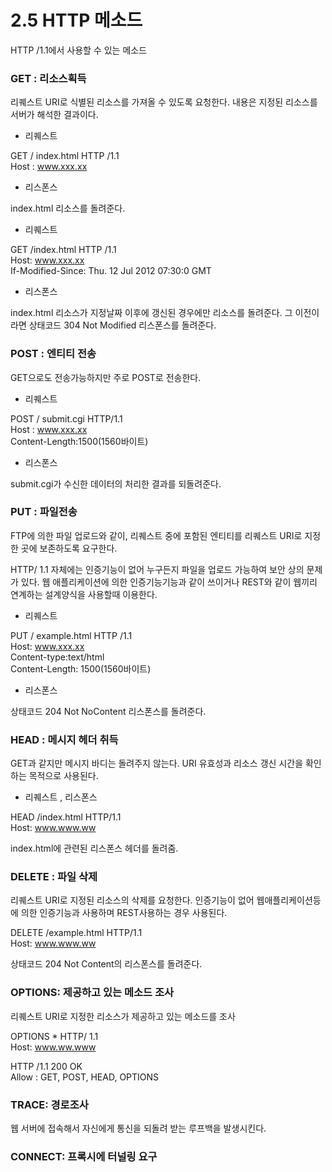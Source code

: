 # 2.5  HTTP 메소드

HTTP /1.1에서 사용할 수 있는 메소드

### GET : 리소스획득

리퀘스트 URI로 식별된  리소스를 가져올 수 있도록 요청한다. 내용은 지정된 리소스를 서버가 해석한 결과이다.

* 리퀘스트

GET / index.html HTTP /1.1  
Host : www.xxx.xx

* 리스폰스

index.html 리소스를 돌려준다.

* 리퀘스트

GET /index.html HTTP /1.1  
Host: www.xxx.xx  
If-Modified-Since: Thu. 12 Jul 2012 07:30:0 GMT

* 리스폰스

index.html 리소스가 지정날짜 이후에 갱신된 경우에만 리소스를 돌려준다. 그 이전이라면 상태코드 304 Not Modified 리스폰스를 돌려준다.

### POST : 엔티티 전송

GET으로도 전송가능하지만 주로 POST로 전송한다.

* 리퀘스트

POST / submit.cgi HTTP/1.1  
Host : www.xxx.xx  
Content-Length:1500\(1560바이트\)

* 리스폰스

submit.cgi가 수신한 데이터의 처리한 결과를 되돌려준다.

### PUT : 파일전송

FTP에 의한 파일 업로드와 같이, 리퀘스트 중에 포함된 엔티티를 리퀘스트 URI로 지정한 곳에 보존하도록 요구한다.

HTTP/ 1.1 자체에는 인증기능이 없어 누구든지 파일을 업로드 가능하여 보안 상의 문제가 있다. 웹 애플리케이션에 의한 인증기능기능과 같이 쓰이거나 REST와 같이 웹끼리 연계하는 설계양식을 사용할때 이용한다.

* 리퀘스트

PUT / example.html HTTP /1.1  
Host: www.xxx.xx  
Content-type:text/html  
Content-Length: 1500\(1560바이트\)

* 리스폰스

상태코드 204 Not NoContent 리스폰스를 돌려준다.

### HEAD : 메시지 헤더 취득

GET과 같지만 메시지 바디는 돌려주지 않는다. URI 유효성과 리소스 갱신 시간을 확인하는 목적으로 사용된다.

* 리퀘스트 , 리스폰스

HEAD /index.html HTTP/1.1  
Host: www.www.ww

index.html에 관련된 리스폰스 헤더를 돌려줌.

### DELETE : 파일 삭제

리퀘스트 URI로 지정된 리소스의 삭제를 요청한다. 인증기능이 없어 웹애플리케이션등에 의한 인증기능과 사용하며 REST사용하는 경우 사용된다.

DELETE /example.html HTTP/1.1  
Host: www.www.ww

상태코드 204 Not Content의 리스폰스를 돌려준다.

### OPTIONS: 제공하고 있는 메소드 조사

리퀘스트 URI로 지정한 리소스가 제공하고 있는 메소드를 조사

OPTIONS \* HTTP/ 1.1  
Host: www.ww.www

HTTP /1.1 200 OK  
Allow : GET, POST, HEAD, OPTIONS  


### TRACE: 경로조사

웹 서버에 접속해서 자신에게 통신을 되돌려 받는 루프백을 발생시킨다.

### CONNECT: 프록시에 터널링 요구



